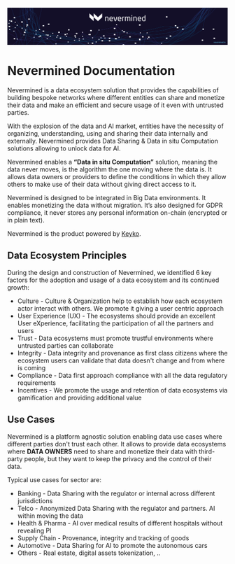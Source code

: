 [![banner](https://raw.githubusercontent.com/nevermined-io/assets/main/images/logo/banner_logo.png)](https://nevermined.io)

# Nevermined Documentation

Nevermined is a data ecosystem solution that provides the capabilities of
building bespoke networks where different entities can share and monetize their
data and make an efficient and secure usage of it even with untrusted parties.

With the explosion of the data and AI market, entities have the necessity of
organizing, understanding, using and sharing their data internally and
externally. Nevermined provides Data Sharing & Data in situ Computation solutions
allowing to unlock data for AI.

Nevermined enables a __“Data in situ Computation”__ solution, meaning the data never
moves, is the algorithm the one moving where the data is. It allows data owners
or providers to define the conditions in which they allow others to make use of
their data without giving direct access to it.

Nevermined is designed to be integrated in Big Data environments. It enables
monetizing the data without migration. It’s also designed for GDPR compliance,
it never stores any personal information on-chain (encrypted or in plain text).

Nevermined is the product powered by [Keyko](https://keyko.io).

## Data Ecosystem Principles

During the design and construction of Nevermined, we identified 6 key factors
for the adoption and usage of a data ecosystem and its continued growth:

* Culture - Culture & Organization help to establish how each ecosystem actor
  interact with others.  We promote it giving a user centric approach
* User Experience (UX) - The ecosystems should provide an excellent User
  eXperience, facilitating the participation of all the partners and users
* Trust - Data ecosystems must promote trustful environments where untrusted
  parties can collaborate
* Integrity - Data integrity and provenance as first class citizens where the
  ecosystem users can validate that data doesn't change and from where is coming
* Compliance - Data first approach compliance with all the data regulatory
  requirements
* Incentives - We promote the usage and retention of data ecosystems via
  gamification and providing additional value


## Use Cases

Nevermined is a platform agnostic solution enabling data use cases where
different parties don't trust each other.
It allows to provide data ecosystems where **DATA OWNERS** need to share and
monetize their data with third-party people, but they want to keep the privacy
and the control of their data.

Typical use cases for sector are:

* Banking - Data Sharing with the regulator or internal across different
  jurisdictions
* Telco - Anonymized Data Sharing with the regulator and partners. AI within
  moving the data  
* Health & Pharma - AI over medical results of different hospitals without
  revealing PI
* Supply Chain - Provenance, integrity and tracking of goods
* Automotive - Data Sharing for AI to promote the autonomous cars
* Others - Real estate, digital assets tokenization, ..
